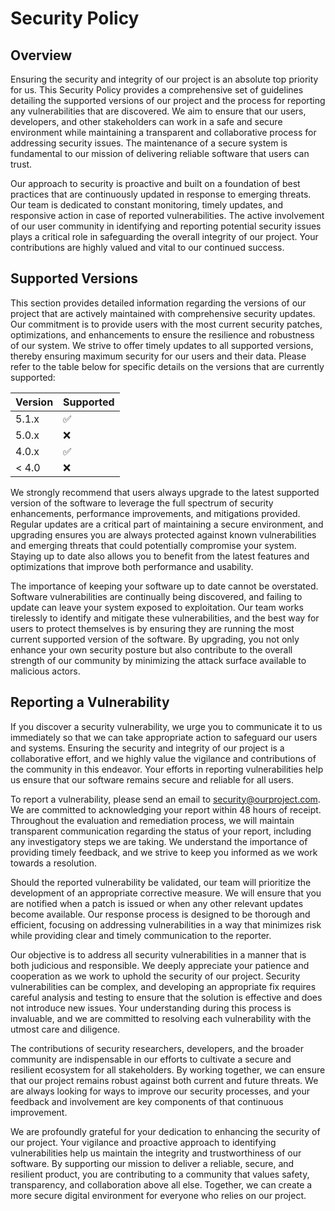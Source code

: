 # Security Policy

## Overview

Ensuring the security and integrity of our project is an absolute top priority for us. This Security Policy provides a comprehensive set of guidelines detailing the supported versions of our project and the process for reporting any vulnerabilities that are discovered. We aim to ensure that our users, developers, and other stakeholders can work in a safe and secure environment while maintaining a transparent and collaborative process for addressing security issues. The maintenance of a secure system is fundamental to our mission of delivering reliable software that users can trust.

Our approach to security is proactive and built on a foundation of best practices that are continuously updated in response to emerging threats. Our team is dedicated to constant monitoring, timely updates, and responsive action in case of reported vulnerabilities. The active involvement of our user community in identifying and reporting potential security issues plays a critical role in safeguarding the overall integrity of our project. Your contributions are highly valued and vital to our continued success.

## Supported Versions

This section provides detailed information regarding the versions of our project that are actively maintained with comprehensive security updates. Our commitment is to provide users with the most current security patches, optimizations, and enhancements to ensure the resilience and robustness of our system. We strive to offer timely updates to all supported versions, thereby ensuring maximum security for our users and their data. Please refer to the table below for specific details on the versions that are currently supported:

| Version | Supported          |
| ------- | ------------------ |
| 5.1.x   | :white_check_mark: |
| 5.0.x   | :x:                |
| 4.0.x   | :white_check_mark: |
| < 4.0   | :x:                |

We strongly recommend that users always upgrade to the latest supported version of the software to leverage the full spectrum of security enhancements, performance improvements, and mitigations provided. Regular updates are a critical part of maintaining a secure environment, and upgrading ensures you are always protected against known vulnerabilities and emerging threats that could potentially compromise your system. Staying up to date also allows you to benefit from the latest features and optimizations that improve both performance and usability.

The importance of keeping your software up to date cannot be overstated. Software vulnerabilities are continually being discovered, and failing to update can leave your system exposed to exploitation. Our team works tirelessly to identify and mitigate these vulnerabilities, and the best way for users to protect themselves is by ensuring they are running the most current supported version of the software. By upgrading, you not only enhance your own security posture but also contribute to the overall strength of our community by minimizing the attack surface available to malicious actors.

## Reporting a Vulnerability

If you discover a security vulnerability, we urge you to communicate it to us immediately so that we can take appropriate action to safeguard our users and systems. Ensuring the security and integrity of our project is a collaborative effort, and we highly value the vigilance and contributions of the community in this endeavor. Your efforts in reporting vulnerabilities help us ensure that our software remains secure and reliable for all users.

To report a vulnerability, please send an email to [security@ourproject.com](mailto:security@ourproject.com). We are committed to acknowledging your report within 48 hours of receipt. Throughout the evaluation and remediation process, we will maintain transparent communication regarding the status of your report, including any investigatory steps we are taking. We understand the importance of providing timely feedback, and we strive to keep you informed as we work towards a resolution.

Should the reported vulnerability be validated, our team will prioritize the development of an appropriate corrective measure. We will ensure that you are notified when a patch is issued or when any other relevant updates become available. Our response process is designed to be thorough and efficient, focusing on addressing vulnerabilities in a way that minimizes risk while providing clear and timely communication to the reporter.

Our objective is to address all security vulnerabilities in a manner that is both judicious and responsible. We deeply appreciate your patience and cooperation as we work to uphold the security of our project. Security vulnerabilities can be complex, and developing an appropriate fix requires careful analysis and testing to ensure that the solution is effective and does not introduce new issues. Your understanding during this process is invaluable, and we are committed to resolving each vulnerability with the utmost care and diligence.

The contributions of security researchers, developers, and the broader community are indispensable in our efforts to cultivate a secure and resilient ecosystem for all stakeholders. By working together, we can ensure that our project remains robust against both current and future threats. We are always looking for ways to improve our security processes, and your feedback and involvement are key components of that continuous improvement.

We are profoundly grateful for your dedication to enhancing the security of our project. Your vigilance and proactive approach to identifying vulnerabilities help us maintain the integrity and trustworthiness of our software. By supporting our mission to deliver a reliable, secure, and resilient product, you are contributing to a community that values safety, transparency, and collaboration above all else. Together, we can create a more secure digital environment for everyone who relies on our project.
